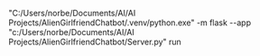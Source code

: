 "C:/Users/norbe/Documents/AI/AI Projects/AlienGirlfriendChatbot/.venv/python.exe" -m  flask --app "c:/Users/norbe/Documents/AI/AI Projects/AlienGirlfriendChatbot/Server.py" run